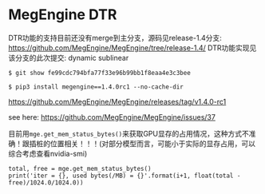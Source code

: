 # MegEngine DTR

DTR功能的支持目前还没有merge到主分支，源码见release-1.4分支: <https://github.com/MegEngine/MegEngine/tree/release-1.4/>
DTR功能实现见该分支的此次提交:
dynamic sublinear
```
$ git show fe99cdc794bfa77f33e96b99bb1f8eaa4e3c3bee
```

```
$ pip3 install megengine==1.4.0rc1 --no-cache-dir
```
<https://github.com/MegEngine/MegEngine/releases/tag/v1.4.0-rc1>

see here: <https://github.com/MegEngine/MegEngine/issues/37>

目前用`mge.get_mem_status_bytes()`来获取GPU显存的占用情况，这种方式不准确！跟插桩的位置相关！！！(对部分模型而言，可能小于实际的显存占用，可以综合考虑查看nvidia-smi)

```
total, free = mge.get_mem_status_bytes()
print('iter = {}, used bytes(/MB) = {}'.format(i+1, float(total - free)/1024.0/1024.0))
```
